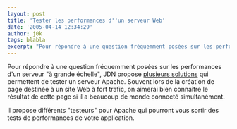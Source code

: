 ```yaml
---
layout: post
title: 'Tester les performances d''un serveur Web'
date: '2005-04-14 12:34:29'
author: j0k
tags: blabla
excerpt: "Pour répondre à une question fréquemment posées sur les performances d'un serveur \"à grande échelle\", JDN propose [plusieurs solutions](http://developpeur.journaldunet.com/tutoriel/out/050413-tester-charge-serveur.shtml) qui permettent de tester un serveur Apache.     \nSouvent lors de la création de page destinée à un site Web à fort trafic, on aimerai      …"
---
```


Pour répondre à une question fréquemment posées sur les performances d'un serveur "à grande échelle", JDN propose [plusieurs solutions](http://developpeur.journaldunet.com/tutoriel/out/050413-tester-charge-serveur.shtml) qui permettent de tester un serveur Apache.
Souvent lors de la création de page destinée à un site Web à fort trafic, on aimerai bien connaître le résultat de cette page si il a beaucoup de monde connecté simultanément.

Il propose différents "testeurs" pour Apache qui pourront vous sortir des tests de performances de votre application.
